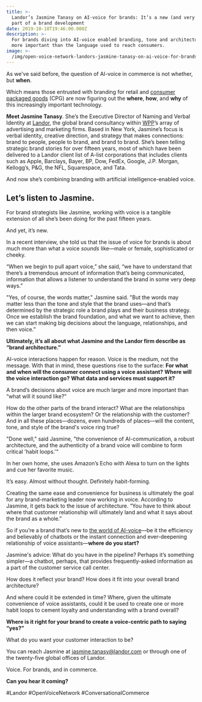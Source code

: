 ```yaml
---
title: >-
  Landor’s Jasmine Tanasy on AI-voice for brands: It’s a new (and very rich)
  part of a brand development
date: 2019-10-18T19:46:00.000Z
description: >-
  For brands diving into AI-voice enabled branding, tone and architecture may be
  more important than the language used to reach consumers.
image: >-
  /img/open-voice-network-landors-jasmine-tanasy-on-ai-voice-for-brands-its-a-new-and-very-rich-part-of-a-brand-development.png
---
```

As we've said before, the question of AI-voice in commerce is not whether, but **when**.   

Which means those entrusted with branding for retail and [consumer packaged goods](https://bizfluent.com/facts-7472515-cpg-industry.html) (CPG) are now figuring out the **where**, **how**, and **why** of this increasingly important technology. 

**Meet Jasmine Tanasy**. She’s the Executive Director of Naming and Verbal Identity at [Landor](https://landor.com/), the global brand consultancy within [WPP](https://www.wpp.com/)’s array of advertising and marketing firms. Based in New York, Jasmine’s focus is verbal identity, creative direction, and strategy that makes connections: brand to people, people to brand, and brand to brand. She’s been telling strategic brand stories for over fifteen years, most of which have been delivered to a Landor client list of A-list corporations that includes clients such as Apple, Barclays, Bayer, BP, Dow, FedEx, Google, J.P. Morgan, Kellogg’s, P&G, the NFL, Squarespace, and Tata.

And now she’s combining branding with artificial intelligence-enabled voice.

## Let’s listen to Jasmine.

For brand strategists like Jasmine, working with voice is a tangible extension of all she’s been doing for the past fifteen years.

And yet, it’s new.  

In a recent interview, she told us that the issue of voice for brands is about much more than what a voice _sounds_ like—male or female, sophisticated or cheeky.  

“When we begin to pull apart voice,” she said, “we have to understand that there’s a tremendous amount of information that’s being communicated, information that allows a listener to understand the brand in some very deep ways.” 

"Yes, of course, the words matter," Jasmine said. "But the words may matter less than the tone and style that the brand uses—and that’s determined by the strategic role a brand plays and their business strategy. Once we establish the brand foundation, and what we want to achieve, then we can start making big decisions about the language, relationships, and then voice.”

**Ultimately, it’s all about what Jasmine and the Landor firm describe as “brand architecture.”** 

AI-voice interactions happen for reason. Voice is the medium, not the message. With that in mind, these questions rise to the surface: **For what and when will the consumer connect using a voice assistant?** **Where will the voice interaction go?** **What data and services must support it?** 

A brand’s decisions about voice are much larger and more important than “what will it sound like?”  

How do the other parts of the brand interact? What are the relationships within the larger brand ecosystem? Or the relationship with the customer? And in all these places—dozens, even hundreds of places—will the content, tone, and style of the brand's voice ring true? 

"Done well," said Jasmine, "the convenience of AI-communication, a robust architecture, and the authenticity of a brand voice will combine to form critical 'habit loops.'"

In her own home, she uses Amazon’s Echo with Alexa to turn on the lights and cue her favorite music.

It’s easy. Almost without thought. Definitely habit-forming.   

Creating the same ease and convenience for business is ultimately the goal for any brand-marketing leader now working in voice.  According to Jasmine, it gets back to the issue of architecture. “You have to think about where that customer relationship will ultimately land and what it says about the brand as a whole.”  

So if you’re a brand that’s new to [the world of AI-voice](https://www.smartsheet.com/voice-assistants-artificial-intelligence)—be it the efficiency and believably of chatbots or the instant connection and ever-deepening relationship of voice assistants—**where do you start?**

Jasmine's advice:  What do you have in the pipeline? Perhaps it’s something simpler—a chatbot, perhaps, that provides frequently-asked information as a part of the customer service call center.  

How does it reflect your brand?  How does it fit into your overall brand architecture?  

And where could it be extended in time? Where, given the ultimate convenience of voice assistants, could it be used to create one or more habit loops to cement loyalty and understanding with a brand overall?

**Where is it right for your brand to create a voice-centric path to saying “yes?”**   

What do you want your customer interaction to be?

You can reach Jasmine at [jasmine.tanasy@landor.com](jasmine.tanasy@landor.com) or through one of the twenty-five global offices of Landor.

Voice. For brands, and in commerce.  

**Can you hear it coming?**

\#Landor #OpenVoiceNetwork #ConversationalCommerce
